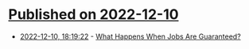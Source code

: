 # [Published on 2022-12-10](index.md)

* [2022-12-10, 18:19:22](https://news.ycombinator.com/item?id=33935103) - [What Happens When Jobs Are Guaranteed?](https://www.newyorker.com/news/annals-of-inquiry/what-happens-when-jobs-are-guaranteed)

